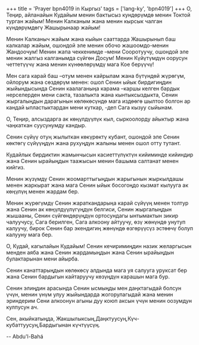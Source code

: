 +++
title = 'Prayer bpn4019 in Кыргыз'
tags = ['lang-ky', 'bpn4019']
+++
О, Теңир, айланайын Кудайым менин бактысыз кундөрүмдө менин Токтой турган жайым! Менин Калканым жана менин кырсык чалган күндөрүмдөгү Жашырынаар жайым!

Менин Калканыч жайым жана кыйын сааттарда Жашырынып баш калкалар жайым, ошондой эле менин обочо жашоомдо-менин Жандоочум! Менин жапа чеккенимде –мени Сооротуучу, ошондой эле менин жалгыз калганымда сүйгөн Досум! Менин Күйүтүмдүн оорусун четтетүүчү жана менин күнөөлөрүмдү мага Кое берүүчү!

Мен сага карай баш –отум менен кайрылам жана бүтүндөй жүрөгүм, ойлорум жана сөздөрүм менен: ошол Сенин ыйык бирдигиңдин жыйындысында Сенин каалаганыңа карама –каршы келген бардык нерселерден мени сакта, тазалыкта жана кынтыксыздыкта, Сенин жыргалыңдын дарагынын көлөкөсүндө мага издөөгө шылтоо болгон ар кандай ыпластыктардан мени куткар, -деп Сага кызуу сыйынам.

О, Теңир, алсыздарга ак көңүлдүүлүк кыл, сыркоолорду айыктыр жана чаңкаткан суусунумду кандыр.

Сенин сүйүү отуң жылыткан көкүрөктү кубант, ошондой эле Сенин көктөгү сүйүүңдүн жана рухуңдун жалыны менен ошол отту тутант.

Кудайлык бирдиктин жамынчысын касиеттүлүктүн кийиминде кийиндир жана Сенин ырайыңдын таажысын менин башыма салтанат менен кийгиз.

Менин жүзүмдү Сенин жоомарттыгыңдын жарыгынын жыркылдашы менен жаркырат жана мага Сенин ыйык босогоңдо кызмат кылууга ак көңүлүң менен жардам бер.

Менин жүрөгүмдү Сенин жараткандарыңа карай сүйүүң менен толтур жана Сенин ак көңүлдүүлүгүңдүн белгиси, Сенин жыргалыңдын жышааны, Сенин сүйгөндөрүңдүн ортосундагы ынтымактын зикир чалуучусу, Сага берилген, Сага алкоону айтуучу, өзү жөнүндө унутуп калуучу, бирок Сенин бар экендигиң жөнүндө өзгөрүүсүз эстөөчү болуп калууну мага бер.

О, Кудай, кагылайын Кудайым! Сенин кечиримиңдин назик желаргысын менден аяба жана Сенин жардамыңдын жана Сенин ырайыңдын булактарынан мени айырба.

Сенин канаттарыңдын көлөкөсү алдында мага уя салууга уруксат бер жана Сенин бардыгын кайтаруучу көзүңдүн карашын мага бур.

Сенин элиңдин арасында Сенин ысмыңды мен даңктагыдай болсун үчүн, менин үнүм улуу жыйындарда жогорулагыдай жана менин эриндерим Сени алкоонун агыны дуу коюп аксын үчүн менин оозумдун кулпусун ач.

Сен, акыйкатыңда, Жакшылыксың,Даңктуусуң,Күч-кубаттуусуң,Бардыгынан күчтүүсүң.

-- Abdu'l-Bahá
